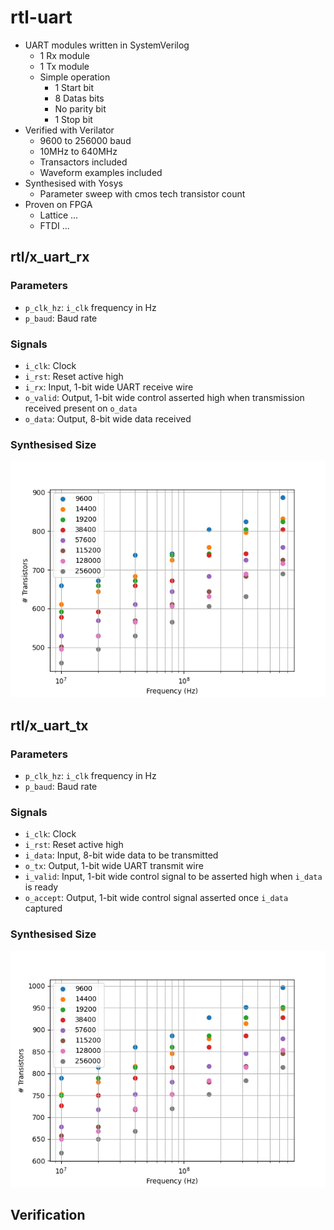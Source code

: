 # rtl-uart

 - UART modules written in SystemVerilog
   - 1 Rx module
   - 1 Tx module
   - Simple operation
      - 1 Start bit
      - 8 Datas bits
      - No parity bit
      - 1 Stop bit
 - Verified with Verilator
   - 9600 to 256000 baud
   - 10MHz to 640MHz
   - Transactors included
   - Waveform examples included
 - Synthesised with Yosys
   - Parameter sweep with cmos tech transistor count
- Proven on FPGA
   - Lattice ...
   - FTDI ...

## rtl/x_uart_rx

### Parameters
 
 - ``p_clk_hz``: ``i_clk`` frequency in Hz
 - ``p_baud``: Baud rate

### Signals

- ``i_clk``: Clock
- ``i_rst``: Reset active high
- ``i_rx``: Input, 1-bit wide UART receive wire
- ``o_valid``: Output, 1-bit wide control asserted high when transmission received present on ``o_data``   
- ``o_data``: Output, 8-bit wide data received

### Synthesised Size

![Screenshot](doc/images/x_uart_rx.png)

## rtl/x_uart_tx

### Parameters
 
 - ``p_clk_hz``: ``i_clk`` frequency in Hz
 - ``p_baud``: Baud rate

### Signals

 - ``i_clk``: Clock
 - ``i_rst``: Reset active high
 - ``i_data``: Input, 8-bit wide data to be transmitted
 - ``o_tx``: Output, 1-bit wide UART transmit wire
 - ``i_valid``: Input, 1-bit wide control signal to be asserted high when ``i_data`` is ready
 - ``o_accept``: Output, 1-bit wide control signal asserted once ``i_data`` captured 

### Synthesised Size

![Screenshot](doc/images/x_uart_tx.png)


## Verification

